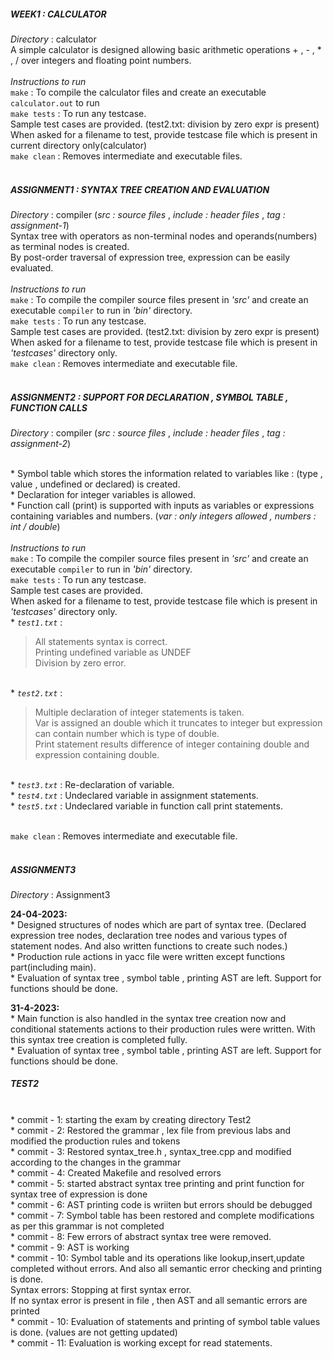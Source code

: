 ##### WEEK1 : CALCULATOR
_Directory_ : calculator 
<br />
A simple calculator is designed allowing basic arithmetic operations + , - , * , / over integers and floating point numbers.
<br />
<br />
_Instructions to run_
<br />
`make` : To compile the calculator files and create an executable `calculator.out` to run
<br />
`make tests` : To run any testcase.
<br />Sample test cases are provided. (test2.txt: division by zero expr is present)
<br />When asked for a filename to test, provide testcase file which is present in current directory only(calculator)
<br />
`make clean` : Removes intermediate and executable files.
<br />
<br />

##### ASSIGNMENT1 : SYNTAX TREE CREATION AND EVALUATION
_Directory_ : compiler      (_src : source files_ , _include : header files_ , _tag : assignment-1_)
<br /> 
Syntax tree with operators as non-terminal nodes and operands(numbers) as terminal nodes is created.
<br />By post-order traversal of expression tree, expression can be easily evaluated.
<br />
<br />
_Instructions to run_
<br />
`make` : To compile the compiler source files present in _'src'_ and create an executable `compiler` to run in _'bin'_ directory.
<br />
`make tests` : To run any testcase.
<br />Sample test cases are provided. (test2.txt: division by zero expr is present)
<br />When asked for a filename to test, provide testcase file which is present in _'testcases'_ directory only.
<br />
`make clean` : Removes intermediate and executable file.
<br />
<br />

##### ASSIGNMENT2 : SUPPORT FOR DECLARATION , SYMBOL TABLE , FUNCTION CALLS 
_Directory_ : compiler      (_src : source files_ , _include : header files_ , _tag : assignment-2_)

<br />* Symbol table which stores the information related to variables like : (type , value , undefined or declared) is created.
<br />* Declaration for integer variables is allowed.
<br />* Function call (print) is supported with inputs as variables or expressions containing variables and numbers. (_var : only integers allowed , numbers : int / double_)
<br />
<br />
_Instructions to run_
<br />
`make` : To compile the compiler source files present in _'src'_ and create an executable `compiler` to run in _'bin'_ directory.
<br />
`make tests` : To run any testcase.
<br />Sample test cases are provided. 
<br />When asked for a filename to test, provide testcase file which is present in _'testcases'_ directory only.
<br /> * _`test1.txt`_ : 
> All statements syntax is correct. 
<br />Printing undefined variable as UNDEF
<br />Division by zero error.
>
<br /> * _`test2.txt`_ : 
> Multiple declaration of integer statements is taken. 
<br /> Var is assigned an double which it truncates to integer but expression can contain number which is type of double.
<br /> Print statement results difference of integer containing double and expression containing double.
> 
<br /> * _`test3.txt`_ : Re-declaration of variable.
<br /> * _`test4.txt`_ : Undeclared variable in assignment statements.
<br /> * _`test5.txt`_ : Undeclared variable in function call print statements.

<br /> `make clean` : Removes intermediate and executable file.
<br />
<br />

##### ASSIGNMENT3
_Directory_ : Assignment3 

**24-04-2023:** 
<br/>* Designed structures of nodes which are part of syntax tree. (Declared expression tree nodes, declaration tree nodes and various types of statement nodes. And also written functions to create such nodes.) 
<br/>* Production rule actions in yacc file were written except functions part(including main). 
<br/>* Evaluation of syntax tree , symbol table , printing AST are left. Support for functions should be done.

**31-4-2023:**
<br/>* Main function is also handled in the syntax tree creation now and conditional statements actions to their production rules were written. With this syntax tree creation is completed fully.
<br/>* Evaluation of syntax tree , symbol table , printing AST are left. Support for functions should be done.


##### TEST2
<br/>* commit - 1: starting the exam by creating directory Test2
<br/>* commit - 2: Restored the grammar , lex file from previous labs and modified the production rules and tokens
<br/>* commit - 3: Restored syntax_tree.h , syntax_tree.cpp and modified according to the changes in the grammar
<br/>* commit - 4: Created Makefile and resolved errors
<br/>* commit - 5: started abstract syntax tree printing and print function for syntax tree of expression is done
<br/>* commit - 6: AST printing code is wriiten but errors should be debugged
<br/>* commit - 7: Symbol table has been restored and complete modifications as per this grammar is not completed
<br/>* commit - 8: Few errors of abstract syntax tree were removed. 
<br/>* commit - 9: AST is working
<br/>* commit - 10: Symbol table and its operations like lookup,insert,update completed without errors. And also all semantic error checking and printing is done.
<br/> Syntax errors: Stopping at first syntax error.
<br/> If no syntax error is present in file , then AST and all semantic errors are printed 
<br/>* commit - 10: Evaluation of statements and printing of symbol table values is done. (values are not getting updated)
<br/>* commit - 11: Evaluation is working except for read statements.



